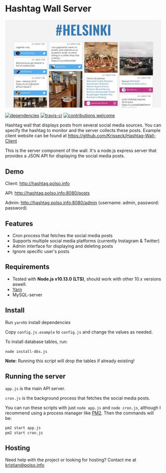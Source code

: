 # Hashtag Wall Server

[![Hashtag Wall Client Example](https://github.com/Krisseck/Hashtag-Wall-Client/blob/master/hashtag-wall-example.jpg)](http://hashtag.polso.info)

[![dependencies](https://david-dm.org/Krisseck/Hashtag-Wall-Server.svg)](https://david-dm.org/Krisseck/Hashtag-Wall-Server) [![travis-ci](https://travis-ci.org/Krisseck/Hashtag-Wall-Server.svg?branch=master)](https://travis-ci.org/Krisseck/Hashtag-Wall-Server) [![contributions welcome](https://img.shields.io/badge/contributions-welcome-brightgreen.svg?style=flat)](https://github.com/Krisseck/Hashtag-Wall-Server/issues)

Hashtag wall that displays posts from several social media sources. You can specify the hashtag to monitor and the server collects these posts. Example client website can be found at https://github.com/Krisseck/Hashtag-Wall-Client

This is the server component of the wall. It's a node.js express server that provides a JSON API for displaying the social media posts.

## Demo

Client: http://hashtag.polso.info

API: http://hashtag.polso.info:8080/posts

Admin: http://hashtag.polso.info:8080/admin (username: admin, password: password)

## Features

* Cron process that fetches the social media posts
* Supports multiple social media platforms (currently Instagram & Twitter)
* Admin interface for displaying and deleting posts
* Ignore specific user's posts

## Requirements

* Tested with **Node.js v10.13.0 (LTS)**, should work with other 10.x versions aswell.
* [Yarn](https://yarnpkg.com/)
* MySQL-server


## Install

Run `yarn`to install dependencies

Copy `config.js.example` to `config.js` and change the values as needed.

To install database tables, run:

`node install-dbs.js`

**Note:** Running this script will drop the tables if already existing!

## Running the server ##

`app.js` is the main API server.

`cron.js` is the background process that fetches the social media posts. 

You can run these scripts with just `node app.js` and `node cron.js`, although I recommend using a process manager like [PM2](https://pm2.io/). Then the commands will be:

```
pm2 start app.js
pm2 start cron.js
```

## Hosting

Need help with the project or looking for hosting? Contact me at kristian@polso.info
